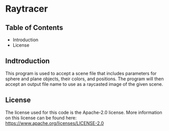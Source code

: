 # Raytracer

## Table of Contents
- Introduction
- License

## Indtroduction
This program is used to accept a scene file that includes parameters for sphere and plane objects, their colors, and positions. The program will then accept an output file name to use as a raycasted image of the given scene.

## License
The license used for this code is the Apache-2.0 license. 
More information on this license can be found here: https://www.apache.org/licenses/LICENSE-2.0
